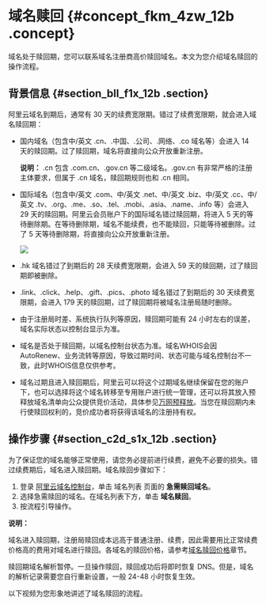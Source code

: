 # 域名赎回 {#concept_fkm_4zw_12b .concept}

域名处于赎回期，您可以联系域名注册商高价赎回域名。本文为您介绍域名赎回的操作流程。

## 背景信息 {#section_bll_f1x_12b .section}

阿里云域名到期后，通常有 30 天的续费宽限期。错过了续费宽限期，就会进入域名赎回期：

-   国内域名（包含中/英文 .cn、.中国、.公司、.网络、.co 域名等）会进入 14 天的赎回期。过了赎回期，域名将直接向公众开放重新注册。

    **说明：** .cn 包含 .com.cn、.gov.cn 等二级域名。.gov.cn 有非常严格的注册主体要求，但属于 .cn 域名，赎回期规则也和 .cn 相同。

-   国际域名（包含中/英文 .com、中/英文 .net、中/英文 .biz、中/英文 .cc、中/英文 .tv、.org、.me、.so、.tel、.mobi、.asia、.name、.info 等）会进入 29 天的赎回期。阿里云会员账户下的国际域名错过赎回期，将进入 5 天的等待删除期。在等待删除期，域名不能续费，也不能赎回，只能等待被删除。过了 5 天等待删除期，将直接向公众开放重新注册。

    ![](http://static-aliyun-doc.oss-cn-hangzhou.aliyuncs.com/assets/img/14327/156211896738922_zh-CN.png)

-   .hk 域名错过了到期后的 28 天续费宽限期，会进入 59 天的赎回期，过了赎回期即被删除。
-   .link、.click、.help、.gift、.pics、.photo 域名错过了到期后的 30 天续费宽限期，会进入 179 天的赎回期，过了赎回期将被域名注册局随时删除。
-   由于注册局时差、系统执行队列等原因，赎回期可能有 24 小时左右的误差，域名实际状态以控制台显示为准。
-   域名是否处于赎回期，以域名控制台状态为准。域名WHOIS会因AutoRenew、业务流转等原因，导致过期时间、状态可能与域名控制台不一致，此时WHOIS信息仅供参考。
-   域名过期且进入赎回期后，阿里云可以将这个过期域名继续保留在您的账户下，也可以选择将这个域名转移至专用账户进行统一管理，还可以将其放入预释放域名清单向公众提供竞价活动，具体参见[万网预释放](../../../../cn.zh-CN/域名交易/我要买域名/万网预释放.md#)。当您在赎回期内未行使赎回权利的，竞价成功者将获得该域名的注册持有权。

## 操作步骤 {#section_c2d_s1x_12b .section}

为了保证您的域名能够正常使用，请您务必提前进行续费，避免不必要的损失。错过续费期后，域名进入赎回期。域名赎回步骤如下：

1.  登录 [阿里云域名控制台](https://dc.console.aliyun.com)，单击 域名列表 页面的 **急需赎回域名**。
2.  选择急需赎回的域名。在域名列表下方，单击 **域名赎回**。
3.  按流程引导操作。

**说明：** 

域名进入赎回期，注册局赎回成本远高于普通注册、续费，因此需要用比正常续费价格高的费用对域名进行赎回。各域名的赎回价格，请参考[域名赎回价格](../../../../cn.zh-CN/产品定价/域名价格.md#section_n3z_znv_12b)章节。

赎回期域名解析暂停。一旦操作赎回，赎回成功后将即时恢复 DNS。但是，域名的解析记录需要您自行重新设置，一般 24-48 小时恢复生效。

以下视频为您形象地讲述了域名赎回的流程。

  

